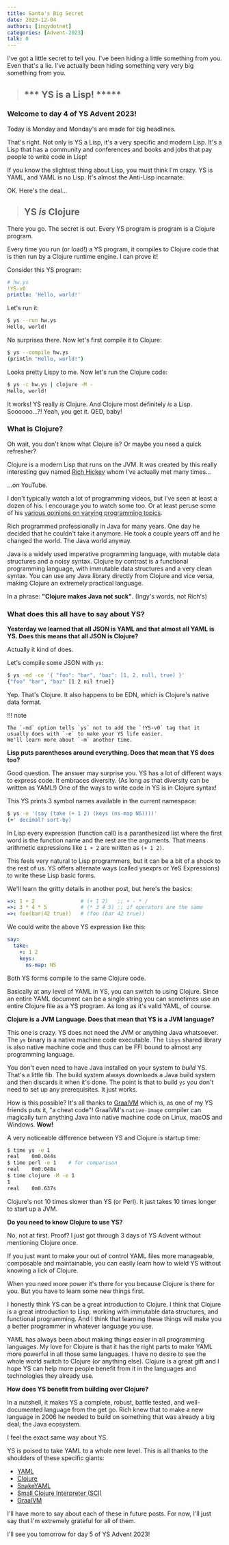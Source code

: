 ```yaml
---
title: Santa's Big Secret
date: 2023-12-04
authors: [ingydotnet]
categories: [Advent-2023]
talk: 0
---
```


I've got a little secret to tell you.
I've been hiding a little something from you.
Even that's a lie.
I've actually been hiding something very very big something from you.

> ## \*\*\* YS is a Lisp! \*\*\***

<!-- more -->

### Welcome to day 4 of YS Advent 2023!

Today is Monday and Monday's are made for big headlines.

That's right.
Not only is YS a Lisp, it's a very specific and modern Lisp.
It's a Lisp that has a community and conferences and books and jobs that pay
people to write code in Lisp!

If you know the slightest thing about Lisp, you must think I'm crazy.
YS is YAML, and YAML is no Lisp.
It's almost the Anti-Lisp incarnate.

OK. Here's the deal...

> ## YS _is_ Clojure

There you go. The secret is out.
Every YS program is program is a Clojure program.

Every time you run (or load!) a YS program, it compiles to Clojure code that is
then run by a Clojure runtime engine.
I can prove it!

Consider this YS program:

```yaml
# hw.ys
!YS-v0
println: 'Hello, world!'
```

Let's run it:

```bash
$ ys --run hw.ys
Hello, world!
```

No surprises there.
Now let's first compile it to Clojure:

```bash
$ ys --compile hw.ys
(println "Hello, world!")
```

Looks pretty Lispy to me.
Now let's run the Clojure code:

```bash
$ ys -c hw.ys | clojure -M -
Hello, world!
```

It works!
YS really _is_ Clojure.
And Clojure most definitely _is_ a Lisp.
Soooooo...?!
Yeah, you get it. QED, baby!


### What is Clojure?

Oh wait, you don't know what Clojure is?
Or maybe you need a quick refresher?

Clojure is a modern Lisp that runs on the JVM.
It was created by this really interesting guy named [Rich Hickey](
https://en.wikipedia.org/wiki/Rich_Hickey) whom I've actually met many times...

...on YouTube.

I don't typically watch a lot of programming videos, but I've seen at least a
dozen of his.
I encourage you to watch some too.
Or at least peruse some of his [various opinions on varying programming topics](
https://gist.github.com/reborg/dc8b0c96c397a56668905e2767fd697f).

Rich programmed professionally in Java for many years.
One day he decided that he couldn't take it anymore.
He took a couple years off and he changed the world.
The Java world anyway.

Java is a widely used imperative programming language, with mutable data
structures and a noisy syntax.
Clojure by contrast is a functional programming language, with immutable data
structures and a very clean syntax.
You can use any Java library directly from Clojure and vice versa, making
Clojure an extremely practical language.

In a phrase: **"Clojure makes Java not suck"**. (Ingy's words, not Rich's)


### What does this all have to say about YS?

**Yesterday we learned that all JSON is YAML and that almost all YAML is YS.
Does this means that all JSON is Clojure?**

Actually it kind of does.

Let's compile some JSON with `ys`:

```bash
$ ys -md -ce '{ "foo": "bar", "baz": [1, 2, null, true] }'
{"foo" "bar", "baz" [1 2 nil true]}
```

Yep. That's Clojure.
It also happens to be EDN, which is Clojure's native data format.

!!! note

    The `-md` option tells `ys` not to add the `!YS-v0` tag that it
    usually does with `-e` to make your YS life easier.
    We'll learn more about `-m` another time.

**Lisp puts parentheses around everything.
Does that mean that YS does too?**

Good question. The answer may surprise you.
YS has a lot of different ways to express code.
It embraces diversity. (As long as that diversity can be written as YAML!)
One of the ways to write code in YS is in Clojure syntax!

This YS prints 3 symbol names available in the current namespace:

```bash
$ ys -e '(say (take (+ 1 2) (keys (ns-map NS))))'
(+' decimal? sort-by)
```

In Lisp every expression (function call) is a paranthesized list where the first
word is the function name and the rest are the arguments.
That means arithmetic expressions like `1 + 2` are written as `(+ 1 2)`.

This feels very natural to Lisp programmers, but it can be a bit of a shock to
the rest of us.
YS offers alternate ways (called ysexprs or YeS Expressions) to write
these Lisp basic forms.

We'll learn the gritty details in another post, but here's the basics:

```yaml
=>: 1 + 2               # (+ 1 2)   ;; + - * /
=>: 3 * 4 * 5           # (* 3 4 5) ;; if operators are the same
=>: foo(bar(42 true))   # (foo (bar 42 true))
```

We could write the above YS expression like this:

```yaml
say:
  take:
    +: 1 2
    keys:
      ns-map: NS
```

Both YS forms compile to the same Clojure code.

Basically at any level of YAML in YS, you can switch to using Clojure.
Since an entire YAML document can be a single string you can sometimes use an
entire Clojure file as a YS program.
As long as it's valid YAML, of course.


**Clojure is a JVM Language.
Does that mean that YS is a JVM language?**

This one is crazy.
YS does not need the JVM or anything Java whatsoever.
The `ys` binary is a native machine code executable.
The `libys` shared library is also native machine code and thus can be
FFI bound to almost any programming language.

You don't even need to have Java installed on your system to *build* YS.
That's a little fib.
The build system always downloads a Java build system and then discards it when
it's done.
The point is that to build `ys` you don't need to set up any prerequisites.
It just works.

How is this possible?
It's all thanks to [GraalVM](https://www.graalvm.org/) which is, as one of my YS
friends puts it, "a cheat code"!
GraalVM's `native-image` compiler can magically turn anything Java into native
machine code on Linux, macOS and Windows.
**Wow!**

A very noticeable difference between YS and Clojure is startup time:

```bash
$ time ys -e 1
real    0m0.044s
$ time perl -e 1    # for comparison
real    0m0.048s
$ time clojure -M -e 1
1
real    0m0.637s
```

Clojure's not 10 times slower than YS (or Perl).
It just takes 10 times longer to start up a JVM.


**Do you need to know Clojure to use YS?**

No, not at first.
Proof?
I just got through 3 days of YS Advent without mentioning Clojure once.

If you just want to make your out of control YAML files more manageable,
composable and maintainable, you can easily learn how to wield YS without
knowing a lick of Clojure.

When you need more power it's there for you because Clojure is there for you.
But you have to learn some new things first.

I honestly think YS can be a great introduction to Clojure.
I think that Clojure is a great introduction to Lisp, working with immutable
data structures, and functional programming.
And I think that learning these things will make you a better programmer in
whatever language you use.

YAML has always been about making things easier in all programming languages.
My love for Clojure is that it has the right parts to make YAML more powerful
in all those same languages.
I have no desire to see the whole world switch to Clojure (or anything else).
Clojure is a great gift and I hope YS can help more people benefit from it in
the languages and technologies they already use.


**How does YS benefit from building over Clojure?**

In a nutshell, it makes YS a complete, robust, battle tested, and
well-documented language from the get go.
Rich knew that to make a new language in 2006 he needed to build on something
that was already a big deal; the Java ecosystem.

I feel the exact same way about YS.

YS is poised to take YAML to a whole new level.
This is all thanks to the shoulders of these specific giants:

* [YAML](https://yaml.org/)
* [Clojure](https://clojure.org/)
* [SnakeYAML](https://bitbucket.org/asomov/snakeyaml/src/master/)
* [Small Clojure Interpreter (SCI)](https://github.com/babashka/sci)
* [GraalVM](https://www.graalvm.org/)

I'll have more to say about each of these in future posts.
For now, I'll just say that I'm extremely grateful for all of them.

I'll see you tomorrow for day 5 of YS Advent 2023!
